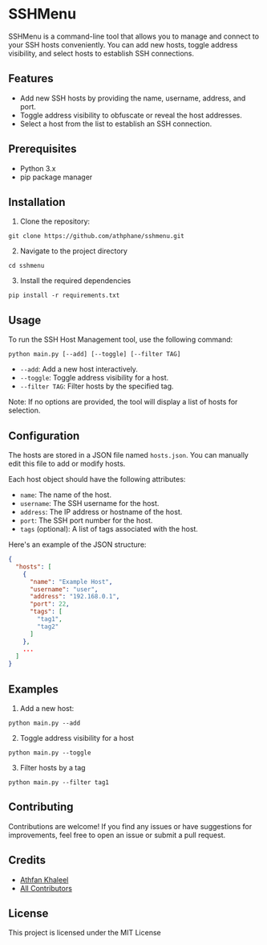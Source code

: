 # SSHMenu

SSHMenu is a command-line tool that allows you to manage and connect to your SSH hosts conveniently. You can
add new hosts, toggle address visibility, and select hosts to establish SSH connections.

## Features

- Add new SSH hosts by providing the name, username, address, and port.
- Toggle address visibility to obfuscate or reveal the host addresses.
- Select a host from the list to establish an SSH connection.

## Prerequisites

- Python 3.x
- pip package manager

## Installation

1. Clone the repository:

```shell
git clone https://github.com/athphane/sshmenu.git
```

2. Navigate to the project directory

```shell
cd sshmenu
```

3. Install the required dependencies

```shell
pip install -r requirements.txt
```

## Usage

To run the SSH Host Management tool, use the following command:

```shell
python main.py [--add] [--toggle] [--filter TAG]
```

- `--add`: Add a new host interactively.
- `--toggle`: Toggle address visibility for a host.
- `--filter TAG`: Filter hosts by the specified tag.

Note: If no options are provided, the tool will display a list of hosts for selection.

## Configuration

The hosts are stored in a JSON file named `hosts.json`. You can manually edit this file to add or modify hosts.

Each host object should have the following attributes:

- `name`: The name of the host.
- `username`: The SSH username for the host.
- `address`: The IP address or hostname of the host.
- `port`: The SSH port number for the host.
- `tags` (optional): A list of tags associated with the host.

Here's an example of the JSON structure:

```json
{
  "hosts": [
    {
      "name": "Example Host",
      "username": "user",
      "address": "192.168.0.1",
      "port": 22,
      "tags": [
        "tag1",
        "tag2"
      ]
    },
    ...
  ]
}
```

## Examples
1. Add a new host:
```shell
python main.py --add
```
2. Toggle address visibility for a host
```shell
python main.py --toggle
```
3. Filter hosts by a tag
```shell
python main.py --filter tag1
```

## Contributing
Contributions are welcome! If you find any issues or have suggestions for improvements, feel free to open an issue or submit a pull request.

## Credits

- [Athfan Khaleel](https://github.com/athphane)
- [All Contributors](../../contributors)

## License
This project is licensed under the MIT License